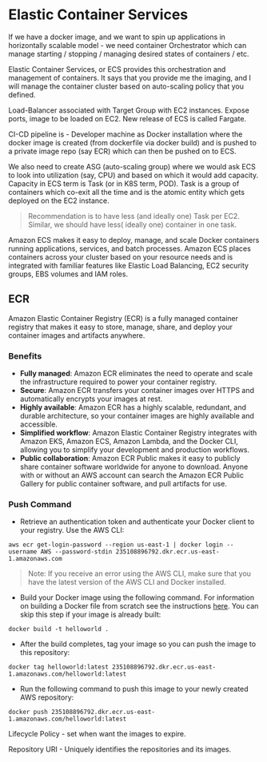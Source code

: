 # Elastic Container Services

If we have a docker image, and we want to spin up applications in horizontally scalable model - we need container Orchestrator which can manage starting / stopping / managing desired states of containers / etc.

Elastic Container Services, or ECS provides this orchestration and management of containers. It says that you provide me the imaging, and I will manage the container cluster based on auto-scaling policy that you defined.

Load-Balancer associated with Target Group with EC2 instances. Expose ports, image to be loaded on EC2. New release of ECS is called Fargate.

CI-CD pipeline is -
Developer machine as Docker installation where the docker image is created (from dockerfile via docker build) and is pushed to a private image repo (say ECR) which can then be pushed on to ECS.

We also need to create ASG (auto-scaling group) where we would ask ECS to look into utilization (say, CPU) and based on which it would add capacity. Capacity in ECS term is Task (or in K8S term, POD). Task is a group of containers which co-exit all the time and is the atomic entity which gets deployed on the EC2 instance.

> Recommendation is to have less (and ideally one) Task per EC2. Similar, we should have less( ideally one) container in one task.

Amazon ECS makes it easy to deploy, manage, and scale Docker containers running applications, services, and batch processes. Amazon ECS places containers across your cluster based on your resource needs and is integrated with familiar features like Elastic Load Balancing, EC2 security groups, EBS volumes and IAM roles.

## ECR

Amazon Elastic Container Registry (ECR) is a fully managed container registry that makes it easy to store, manage, share, and deploy your container images and artifacts anywhere.

### Benefits

* **Fully managed**: Amazon ECR eliminates the need to operate and scale the infrastructure required to power your container registry.
* **Secure**: Amazon ECR transfers your container images over HTTPS and automatically encrypts your images at rest.
* **Highly available**: Amazon ECR has a highly scalable, redundant, and durable architecture, so your container images are highly available and accessible.
* **Simplified workflow**: Amazon Elastic Container Registry integrates with Amazon EKS, Amazon ECS, Amazon Lambda, and the Docker CLI, allowing you to simplify your development and production workflows.
* **Public collaboration**: Amazon ECR Public makes it easy to publicly share container software worldwide for anyone to download. Anyone with or without an AWS account can search the Amazon ECR Public Gallery for public container software, and pull artifacts for use.

### Push Command

* Retrieve an authentication token and authenticate your Docker client to your registry. Use the AWS CLI:

```shell
aws ecr get-login-password --region us-east-1 | docker login --username AWS --password-stdin 235108896792.dkr.ecr.us-east-1.amazonaws.com
```

> Note: If you receive an error using the AWS CLI, make sure that you have the latest version of the AWS CLI and Docker installed.

* Build your Docker image using the following command. For information on building a Docker file from scratch see the instructions [here](https://docs.aws.amazon.com/AmazonECS/latest/developerguide/create-container-image.html). You can skip this step if your image is already built:

```shell
docker build -t helloworld .
```

* After the build completes, tag your image so you can push the image to this repository:

```shell
docker tag helloworld:latest 235108896792.dkr.ecr.us-east-1.amazonaws.com/helloworld:latest
```

* Run the following command to push this image to your newly created AWS repository:

```shell
docker push 235108896792.dkr.ecr.us-east-1.amazonaws.com/helloworld:latest
```

Lifecycle Policy - set when want the images to expire.

Repository URI - Uniquely identifies the repositories and its images.
